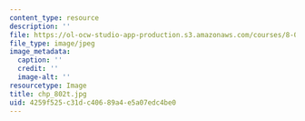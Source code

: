 ```yaml
---
content_type: resource
description: ''
file: https://ol-ocw-studio-app-production.s3.amazonaws.com/courses/8-02-physics-ii-electricity-and-magnetism-spring-2007/4259f525c31dc40689a4e5a07edc4be0_chp_802t.jpg
file_type: image/jpeg
image_metadata:
  caption: ''
  credit: ''
  image-alt: ''
resourcetype: Image
title: chp_802t.jpg
uid: 4259f525-c31d-c406-89a4-e5a07edc4be0
---
```

